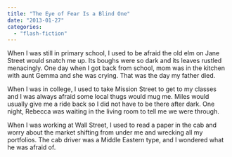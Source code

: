```yaml
---
title: "The Eye of Fear Is a Blind One"
date: "2013-01-27"
categories: 
  - "flash-fiction"
---
```


When I was still in primary school, I used to be afraid the old elm on Jane Street would snatch me up. Its boughs were so dark and its leaves rustled menacingly. One day when I got back from school, mom was in the kitchen with aunt Gemma and she was crying. That was the day my father died.

When I was in college, I used to take Mission Street to get to my classes and I was always afraid some local thugs would mug me. Miles would usually give me a ride back so I did not have to be there after dark. One night, Rebecca was waiting in the living room to tell me we were through.

When I was working at Wall Street, I used to read a paper in the cab and worry about the market shifting from under me and wrecking all my portfolios. The cab driver was a Middle Eastern type, and I wondered what he was afraid of.
